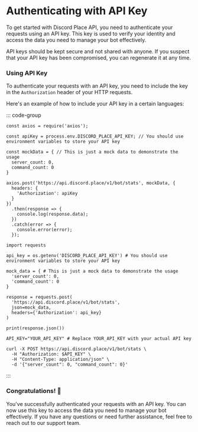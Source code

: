 # Authenticating with API Key
To get started with Discord Place API, you need to authenticate your requests using an API key. This key is used to verify your identity and access the data you need to manage your bot effectively.

API keys should be kept secure and not shared with anyone. If you suspect that your API key has been compromised, you can regenerate it at any time.

### Using API Key
To authenticate your requests with an API key, you need to include the key in the `Authorization` header of your HTTP requests.

Here's an example of how to include your API key in a certain languages:

::: code-group

```js{3,5} [JavaScript]
const axios = require('axios');

const apiKey = process.env.DISCORD_PLACE_API_KEY; // You should use environment variables to store your API key

const mockData = { // This is just a mock data to demonstrate the usage
  server_count: 0,
  command_count: 0
}

axios.post('https://api.discord.place/v1/bot/stats', mockData, {
  headers: {
    'Authorization': apiKey
  }
})
  .then(response => {
    console.log(response.data);
  })
  .catch(error => {
    console.error(error);
  });
```

```python{3,5} [Python]
import requests

api_key = os.getenv('DISCORD_PLACE_API_KEY') # You should use environment variables to store your API key

mock_data = { # This is just a mock data to demonstrate the usage
  'server_count': 0,
  'command_count': 0
}

response = requests.post(
  'https://api.discord.place/v1/bot/stats',
  json=mock_data, 
  headers={'Authorization': api_key}
)

print(response.json())
```

```bash{1} [cURL]
API_KEY="YOUR_API_KEY" # Replace YOUR_API_KEY with your actual API key

curl -X POST https://api.discord.place/v1/bot/stats \
  -H "Authorization: $API_KEY" \
  -H "Content-Type: application/json" \
  -d '{"server_count": 0, "command_count": 0}'
```
:::

### Congratulations! :tada:

You've successfully authenticated your requests with an API key. You can now use this key to access the data you need to manage your bot effectively. If you have any questions or need further assistance, feel free to reach out to our support team.